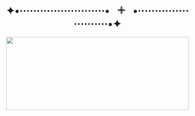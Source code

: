 <html>

<body>
<h1 align=center>
  ✦•·························•⠀𓇬⠀•·························•✦
</h1>

<p align=center>
<img src="https://i.pinimg.com/736x/ab/2c/58/ab2c58b08266d25dc468b1bbc12549bd.jpg" height=200px width=500px;>
</p>
</body>


</html>
